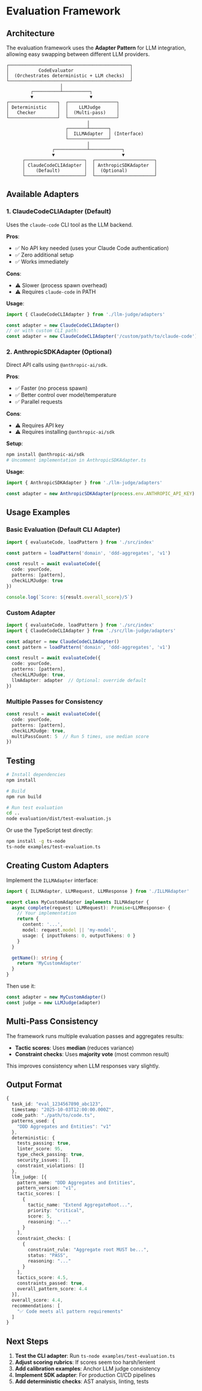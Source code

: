 # Evaluation Framework

## Architecture

The evaluation framework uses the **Adapter Pattern** for LLM integration, allowing easy swapping between different LLM providers.

```
┌─────────────────────────────────────────────┐
│           CodeEvaluator                     │
│  (Orchestrates deterministic + LLM checks)  │
└─────────────────────────────────────────────┘
                    │
         ┌──────────┴──────────┐
         ▼                     ▼
┌──────────────────┐  ┌──────────────────┐
│ Deterministic    │  │    LLMJudge      │
│   Checker        │  │  (Multi-pass)    │
└──────────────────┘  └──────────────────┘
                              │
                      ┌───────┴───────┐
                      │  ILLMAdapter  │ (Interface)
                      └───────────────┘
                              │
                 ┌────────────┴────────────┐
                 ▼                         ▼
      ┌──────────────────────┐  ┌──────────────────────┐
      │ ClaudeCodeCLIAdapter │  │ AnthropicSDKAdapter  │
      │    (Default)         │  │  (Optional)          │
      └──────────────────────┘  └──────────────────────┘
```

## Available Adapters

### 1. ClaudeCodeCLIAdapter (Default)

Uses the `claude-code` CLI tool as the LLM backend.

**Pros**:
- ✅ No API key needed (uses your Claude Code authentication)
- ✅ Zero additional setup
- ✅ Works immediately

**Cons**:
- ⚠️ Slower (process spawn overhead)
- ⚠️ Requires `claude-code` in PATH

**Usage**:
```typescript
import { ClaudeCodeCLIAdapter } from './llm-judge/adapters'

const adapter = new ClaudeCodeCLIAdapter()
// or with custom CLI path:
const adapter = new ClaudeCodeCLIAdapter('/custom/path/to/claude-code')
```

### 2. AnthropicSDKAdapter (Optional)

Direct API calls using `@anthropic-ai/sdk`.

**Pros**:
- ✅ Faster (no process spawn)
- ✅ Better control over model/temperature
- ✅ Parallel requests

**Cons**:
- ⚠️ Requires API key
- ⚠️ Requires installing `@anthropic-ai/sdk`

**Setup**:
```bash
npm install @anthropic-ai/sdk
# Uncomment implementation in AnthropicSDKAdapter.ts
```

**Usage**:
```typescript
import { AnthropicSDKAdapter } from './llm-judge/adapters'

const adapter = new AnthropicSDKAdapter(process.env.ANTHROPIC_API_KEY)
```

## Usage Examples

### Basic Evaluation (Default CLI Adapter)

```typescript
import { evaluateCode, loadPattern } from './src/index'

const pattern = loadPattern('domain', 'ddd-aggregates', 'v1')

const result = await evaluateCode({
  code: yourCode,
  patterns: [pattern],
  checkLLMJudge: true
})

console.log(`Score: ${result.overall_score}/5`)
```

### Custom Adapter

```typescript
import { evaluateCode, loadPattern } from './src/index'
import { ClaudeCodeCLIAdapter } from './src/llm-judge/adapters'

const adapter = new ClaudeCodeCLIAdapter()
const pattern = loadPattern('domain', 'ddd-aggregates', 'v1')

const result = await evaluateCode({
  code: yourCode,
  patterns: [pattern],
  checkLLMJudge: true,
  llmAdapter: adapter  // Optional: override default
})
```

### Multiple Passes for Consistency

```typescript
const result = await evaluateCode({
  code: yourCode,
  patterns: [pattern],
  checkLLMJudge: true,
  multiPassCount: 5  // Run 5 times, use median score
})
```

## Testing

```bash
# Install dependencies
npm install

# Build
npm run build

# Run test evaluation
cd ..
node evaluation/dist/test-evaluation.js
```

Or use the TypeScript test directly:

```bash
npm install -g ts-node
ts-node examples/test-evaluation.ts
```

## Creating Custom Adapters

Implement the `ILLMAdapter` interface:

```typescript
import { ILLMAdapter, LLMRequest, LLMResponse } from './ILLMAdapter'

export class MyCustomAdapter implements ILLMAdapter {
  async complete(request: LLMRequest): Promise<LLMResponse> {
    // Your implementation
    return {
      content: '...',
      model: request.model || 'my-model',
      usage: { inputTokens: 0, outputTokens: 0 }
    }
  }

  getName(): string {
    return 'MyCustomAdapter'
  }
}
```

Then use it:

```typescript
const adapter = new MyCustomAdapter()
const judge = new LLMJudge(adapter)
```

## Multi-Pass Consistency

The framework runs multiple evaluation passes and aggregates results:

- **Tactic scores**: Uses **median** (reduces variance)
- **Constraint checks**: Uses **majority vote** (most common result)

This improves consistency when LLM responses vary slightly.

## Output Format

```typescript
{
  task_id: "eval_1234567890_abc123",
  timestamp: "2025-10-03T12:00:00.000Z",
  code_path: "./path/to/code.ts",
  patterns_used: {
    "DDD Aggregates and Entities": "v1"
  },
  deterministic: {
    tests_passing: true,
    linter_score: 95,
    type_check_passing: true,
    security_issues: [],
    constraint_violations: []
  },
  llm_judge: [{
    pattern_name: "DDD Aggregates and Entities",
    pattern_version: "v1",
    tactic_scores: [
      {
        tactic_name: "Extend AggregateRoot...",
        priority: "critical",
        score: 5,
        reasoning: "..."
      }
    ],
    constraint_checks: [
      {
        constraint_rule: "Aggregate root MUST be...",
        status: "PASS",
        reasoning: "..."
      }
    ],
    tactics_score: 4.5,
    constraints_passed: true,
    overall_pattern_score: 4.4
  }],
  overall_score: 4.4,
  recommendations: [
    "✅ Code meets all pattern requirements"
  ]
}
```

## Next Steps

1. **Test the CLI adapter**: Run `ts-node examples/test-evaluation.ts`
2. **Adjust scoring rubrics**: If scores seem too harsh/lenient
3. **Add calibration examples**: Anchor LLM judge consistency
4. **Implement SDK adapter**: For production CI/CD pipelines
5. **Add deterministic checks**: AST analysis, linting, tests
